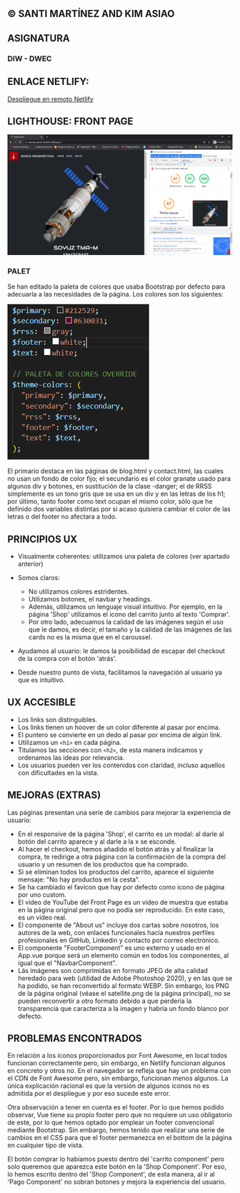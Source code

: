## © SANTI MARTÍNEZ AND KIM ASIAO

## ASIGNATURA
### DIW - DWEC

## ENLACE NETLIFY: 

[Despliegue en remoto Netlify](https://adoring-spence-8ea9e9.netlify.app/#/)

## LIGHTHOUSE: FRONT PAGE
![img.png](./src/assets/performance/performance.PNG)

### PALET

Se han editado la paleta de colores que usaba Bootstrap por defecto para adecuarla a las necesidades de la página. Los
colores son los siguientes:

![img.png](./src/assets/img.png)

El primario destaca en las páginas de blog.html y contact.html, las cuales no usan un fondo de color fijo; el secundario
es el color granate usado para algunos div y botones, en sustitución de la clase -danger; el de RRSS simplemente es un
tono gris que se usa en un div y en las letras de los h1; por último, tanto footer como text ocupan el mismo color, sólo
que he definido dos variables distintas por si acaso quisiera cambiar el color de las letras o del footer no afectara a
todo.

## PRINCIPIOS UX
- Visualmente coherentes: utilizamos una paleta de colores (ver apartado anterior)
- Somos claros: 
  * No utilizamos colores estridentes.
  * Utilizamos botones, el navbar y headings. 
  * Además, utilizamos un lenguaje visual intuitivo. Por ejemplo, en la página 'Shop' utilizamos el icono del carrito junto al texto 'Comprar'.
  * Por otro lado, adecuamos la calidad de las imágenes según el uso que le damos, es decir, el tamaño y la calidad de las imágenes de las cards 
    no es la misma que en el caroussel. 
  
- Ayudamos al usuario: le damos la posibilidad de escapar del checkout de la compra con el botón 'atrás'.
- Desde nuestro punto de vista, facilitamos la navegación al usuario ya que es intuitivo.

## UX ACCESIBLE
- Los links son distinguibles.
- Los links tienen un hoover de un color diferente al pasar por encima.
- El puntero se convierte en un dedo al pasar por encima de algún link.
- Utilizamos un `<h1>` en cada página. 
- Titulamos las secciones con `<h2>`, de esta manera indicamos y ordenamos las ideas por relevancia.
- Los usuarios pueden ver los contenidos con claridad, incluso aquellos con dificultades en la vista.

## MEJORAS (EXTRAS)
Las páginas presentan una serie de cambios para mejorar la experiencia de usuario:
- En el responsive de la página 'Shop', el carrito es un modal: al darle al botón del carrito aparece y al darle a la x se esconde.
- Al hacer el checkout, hemos añadido el botón atrás y al finalizar la compra, te redirige a otra página con la confirmación de la compra del usuario y 
  un resumen de los productos que ha comprado.
- Si se eliminan todos los productos del carrito, aparece el siguiente mensaje: "No hay productos en la cesta".
- Se ha cambiado el favicon que hay por defecto como icono de página por uno custom.
- El vídeo de YouTube del Front Page es un vídeo de muestra que estaba en la página original pero que no podía
ser reproducido. En este caso, es un vídeo real.
- El componente de "About us" incluye dos cartas sobre nosotros, los autores de la web, con enlaces funcionales hacía nuestros perfiles profesionales
en GitHub, Linkedin y contacto por correo electrónico.
- El componente "FooterComponent" es uno externo y usado en el App.vue porque será un elemento común en todos los componentes, al igual que el "NavbarComponent".
- Lás imágenes son comprimidas en formato JPEG de alta calidad heredado para web (utilidad de Adobe Photoshop 2020), y en las que se ha podido, se han reconvertido al
formato WEBP. Sin embargo, los PNG de la página original (véase el satellite.png de la página principal), no se pueden reconvertir a otro formato debido
a que perdería la transparencia que caracteriza a la imagen y habría un fondo blanco por defecto.
## PROBLEMAS ENCONTRADOS

En relación a los iconos proporcionados por Font Awesome, en local todos funcionan correctamente pero, sin embargo, en Netlify funcionan algunos en concreto y otros no.
En el navegador se refleja que hay un problema con el CDN de Font Awesome pero, sin embargo, funcionan menos algunos. La única explicación racional es que la versión de algunos iconos
no es admitida por el despliegue y por eso sucede este error. 

Otra observación a tener en cuenta es el footer. Por lo que hemos podido observar, Vue tiene su propio footer pero que no requiere un uso obligatorio de este, por lo que hemos optado
por emplear un footer convencional mediante Bootstrap. Sin embargo, hemos tenido que realizar una serie de cambios en el CSS para que el footer permanezca en el bottom de la página en cualquier tipo de vista.

El botón comprar lo habíamos puesto dentro del 'carrito component' pero solo queremos que aparezca este botón en la 'Shop Component'. Por eso, lo hemos escrito dentro del 'Shop Component', de esta manera, al ir al 'Pago Component'
no sobran botones y mejora la experiencia del usuario.

  

